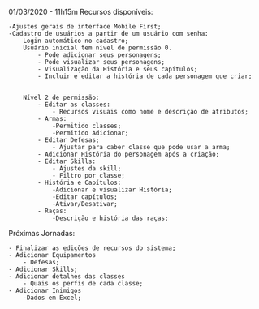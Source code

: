 01/03/2020 - 11h15m
Recursos disponíveis:

    -Ajustes gerais de interface Mobile First;
    -Cadastro de usuários a partir de um usuário com senha:
        Login automático no cadastro;
        Usuário inicial tem nível de permissão 0.     
            - Pode adicionar seus personagens;
            - Pode visualizar seus personagens;
            - Visualização da História e seus capítulos;
            - Incluir e editar a história de cada personagem que criar;
    
        
        Nível 2 de permissão:
            - Editar as classes:
                - Recursos visuais como nome e descrição de atributos;
            - Armas:
                -Permitido classes;
                -Permitido Adicionar;
            - Editar Defesas;
                - Ajustar para caber classe que pode usar a arma;
            - Adicionar História do personagem após a criação;
            - Editar Skills:
                - Ajustes da skill;
                - Filtro por classe;
            - História e Capítulos:
                -Adicionar e visualizar História;
                -Editar capítulos;
                -Ativar/Desativar;
            - Raças:
                -Descrição e história das raças;

Próximas Jornadas:

    - Finalizar as edições de recursos do sistema;
    - Adicionar Equipamentos
        - Defesas;
    - Adicionar Skills;
    - Adicionar detalhes das classes
        - Quais os perfis de cada classe;
    - Adicionar Inimigos
        -Dados em Excel;
    

    